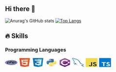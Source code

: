 ## Hi there 👋

![Anurag's GitHub stats](https://github-readme-stats.vercel.app/api?username=strgnikolasSantos&show_icons=true&theme=radical)
[![Top Langs](https://github-readme-stats.vercel.app/api/top-langs/?username=strgnikolasSantos&layout=compact&theme=radical)](https://github.com/strgnikolasSantos/github-readme-stats)
## 🔥 Skills
<!-- Skills: Programming Languages -->
  <div style="flex-basis: 48%;">
    <h3>Programming Languages</h3>
    <img align="center" alt="Js" height="30" width="40" src="https://raw.githubusercontent.com/devicons/devicon/master/icons/php/php-original.svg">
    <img align="center" alt="HTML" height="30" width="40" src="https://raw.githubusercontent.com/devicons/devicon/master/icons/html5/html5-original.svg">
    <img align="center" alt="CSS" height="30" width="40" src="https://raw.githubusercontent.com/devicons/devicon/master/icons/css3/css3-original.svg">
    <img align="center" alt="Python" height="30" width="40" src="https://raw.githubusercontent.com/devicons/devicon/master/icons/python/python-original.svg">
   <img align="center" alt="Gaba-Csharp" height="30" width="40" src="https://raw.githubusercontent.com/devicons/devicon/master/icons/csharp/csharp-original.svg">
    <img align="center" alt="Gaba-Csharp" height="30" width="40" src="https://raw.githubusercontent.com/devicons/devicon/master/icons/mysql/mysql-original.svg">
    <img align="center" alt="Gaba-Csharp" height="30" width="40" src="https://raw.githubusercontent.com/devicons/devicon/master/icons/javascript/javascript-original.svg">
    <img align="center" alt="Gaba-Csharp" height="30" width="40" src="https://raw.githubusercontent.com/devicons/devicon/master/icons/typescript/typescript-original.svg">
  </div>
